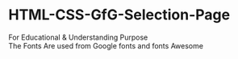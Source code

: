 # HTML-CSS-GfG-Selection-Page
For Educational &amp; Understanding Purpose
<br>
The Fonts Are used from Google fonts and fonts Awesome
